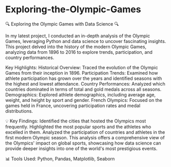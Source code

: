 # Exploring-the-Olympic-Games
🔍 Exploring the Olympic Games with Data Science 🔍

In my latest project, I conducted an in-depth analysis of the Olympic Games, leveraging Python and data science to uncover fascinating insights. This project delved into the history of the modern Olympic Games, analyzing data from 1896 to 2016 to explore trends, participation, and country performances.

Key Highlights:
Historical Overview: Traced the evolution of the Olympic Games from their inception in 1896.
Participation Trends: Examined how athlete participation has grown over the years and identified seasons with the highest and lowest attendance.
Country Performances: Analyzed which countries dominated in terms of total and gold medals across all seasons.
Demographics: Explored athlete demographics, including average age, weight, and height by sport and gender.
French Olympics: Focused on the games held in France, uncovering participation rates and medal distributions.


💡 Key Findings:
Identified the cities that hosted the Olympics most frequently.
Highlighted the most popular sports and the athletes who excelled in them.
Analyzed the participation of countries and athletes in the first modern Olympic season.
This analysis offers a comprehensive view of the Olympics' impact on global sports, showcasing how data science can provide deeper insights into one of the world's most prestigious events.

📊 Tools Used: Python, Pandas, Matplotlib, Seaborn

